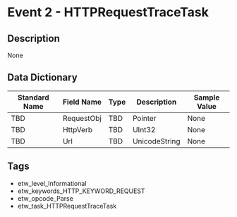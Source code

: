 # Event 2 - HTTPRequestTraceTask

## Description
None

## Data Dictionary
|Standard Name|Field Name|Type|Description|Sample Value|
|---|---|---|---|---|
|TBD|RequestObj|TBD|Pointer|None|None|
|TBD|HttpVerb|TBD|UInt32|None|None|
|TBD|Url|TBD|UnicodeString|None|None|

## Tags
* etw_level_Informational
* etw_keywords_HTTP_KEYWORD_REQUEST
* etw_opcode_Parse
* etw_task_HTTPRequestTraceTask